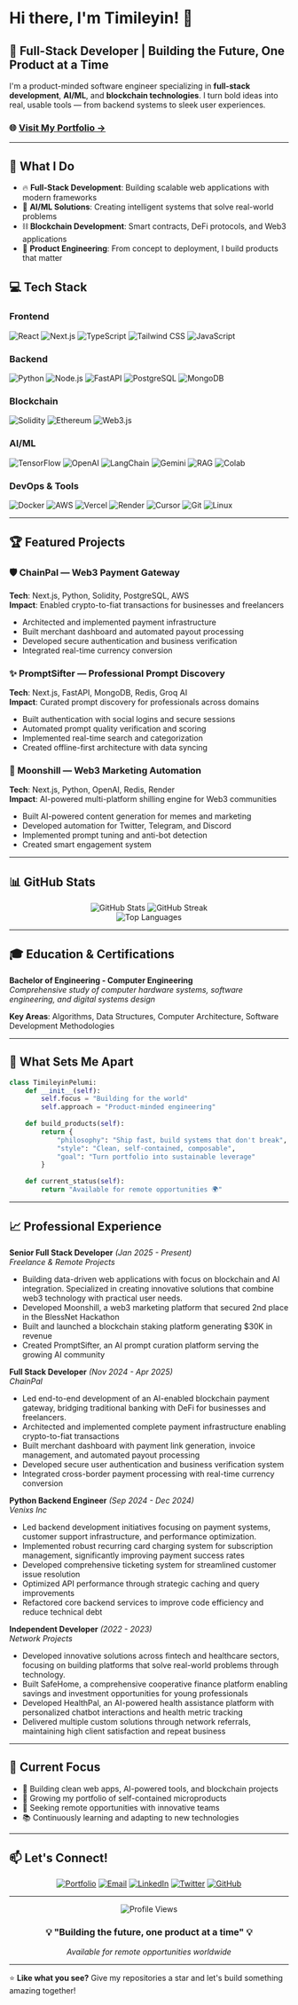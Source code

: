 # Hi there, I'm Timileyin! 👋

## 🚀 Full-Stack Developer | Building the Future, One Product at a Time

I'm a product-minded software engineer specializing in **full-stack development**, **AI/ML**, and **blockchain technologies**. I turn bold ideas into real, usable tools — from backend systems to sleek user experiences.

### 🌐 **[Visit My Portfolio →](https://builtbytim.dev)**

---

## 🎯 What I Do

- 🔥 **Full-Stack Development**: Building scalable web applications with modern frameworks
- 🤖 **AI/ML Solutions**: Creating intelligent systems that solve real-world problems  
- ⛓️ **Blockchain Development**: Smart contracts, DeFi protocols, and Web3 applications
- 📱 **Product Engineering**: From concept to deployment, I build products that matter

## 💻 Tech Stack

### Frontend
![React](https://img.shields.io/badge/React-20232A?style=for-the-badge&logo=react&logoColor=61DAFB)
![Next.js](https://img.shields.io/badge/Next.js-000000?style=for-the-badge&logo=nextdotjs&logoColor=white)
![TypeScript](https://img.shields.io/badge/TypeScript-007ACC?style=for-the-badge&logo=typescript&logoColor=white)
![Tailwind CSS](https://img.shields.io/badge/Tailwind_CSS-38B2AC?style=for-the-badge&logo=tailwind-css&logoColor=white)
![JavaScript](https://img.shields.io/badge/JavaScript-F7DF1E?style=for-the-badge&logo=javascript&logoColor=black)

### Backend
![Python](https://img.shields.io/badge/Python-3776AB?style=for-the-badge&logo=python&logoColor=white)
![Node.js](https://img.shields.io/badge/Node.js-43853D?style=for-the-badge&logo=nodedotjs&logoColor=white)
![FastAPI](https://img.shields.io/badge/FastAPI-005571?style=for-the-badge&logo=fastapi)
![PostgreSQL](https://img.shields.io/badge/PostgreSQL-316192?style=for-the-badge&logo=postgresql&logoColor=white)
![MongoDB](https://img.shields.io/badge/MongoDB-4EA94B?style=for-the-badge&logo=mongodb&logoColor=white)

### Blockchain
![Solidity](https://img.shields.io/badge/Solidity-363636?style=for-the-badge&logo=solidity&logoColor=white)
![Ethereum](https://img.shields.io/badge/Ethereum-3C3C3D?style=for-the-badge&logo=ethereum&logoColor=white)
![Web3.js](https://img.shields.io/badge/Web3.js-F16822?style=for-the-badge&logo=web3dotjs&logoColor=white)

### AI/ML
![TensorFlow](https://img.shields.io/badge/TensorFlow-FF6F00?style=for-the-badge&logo=tensorflow&logoColor=white)
![OpenAI](https://img.shields.io/badge/OpenAI-412991?style=for-the-badge&logo=openai&logoColor=white)
![LangChain](https://img.shields.io/badge/LangChain-000000?style=for-the-badge&logo=langchain&logoColor=white)
![Gemini](https://img.shields.io/badge/Gemini-4285F4?style=for-the-badge&logo=google&logoColor=white)
![RAG](https://img.shields.io/badge/RAG-FFB300?style=for-the-badge)
![Colab](https://img.shields.io/badge/Colab-F9AB00?style=for-the-badge&logo=googlecolab&logoColor=white)

### DevOps & Tools
![Docker](https://img.shields.io/badge/Docker-2496ED?style=for-the-badge&logo=docker&logoColor=white)
![AWS](https://img.shields.io/badge/AWS-232F3E?style=for-the-badge&logo=amazon-aws&logoColor=white)
![Vercel](https://img.shields.io/badge/Vercel-000000?style=for-the-badge&logo=vercel&logoColor=white)
![Render](https://img.shields.io/badge/Render-46E3B7?style=for-the-badge&logo=render&logoColor=white)
![Cursor](https://img.shields.io/badge/Cursor-6C47FF?style=for-the-badge)
![Git](https://img.shields.io/badge/Git-F05032?style=for-the-badge&logo=git&logoColor=white)
![Linux](https://img.shields.io/badge/Linux-FCC624?style=for-the-badge&logo=linux&logoColor=black)

---

## 🏆 Featured Projects

### 🛡️ ChainPal — Web3 Payment Gateway
**Tech**: Next.js, Python, Solidity, PostgreSQL, AWS  
**Impact**: Enabled crypto-to-fiat transactions for businesses and freelancers  
- Architected and implemented payment infrastructure
- Built merchant dashboard and automated payout processing
- Developed secure authentication and business verification
- Integrated real-time currency conversion

### ✨ PromptSifter — Professional Prompt Discovery
**Tech**: Next.js, FastAPI, MongoDB, Redis, Groq AI  
**Impact**: Curated prompt discovery for professionals across domains  
- Built authentication with social logins and secure sessions
- Automated prompt quality verification and scoring
- Implemented real-time search and categorization
- Created offline-first architecture with data syncing

### 🚀 Moonshill — Web3 Marketing Automation
**Tech**: Next.js, Python, OpenAI, Redis, Render  
**Impact**: AI-powered multi-platform shilling engine for Web3 communities  
- Built AI-powered content generation for memes and marketing
- Developed automation for Twitter, Telegram, and Discord
- Implemented prompt tuning and anti-bot detection
- Created smart engagement system

---

## 📊 GitHub Stats

<div align="center">
  <img src="https://github-readme-stats.vercel.app/api?username=builtbytim&show_icons=true&theme=radical&hide_border=true" alt="GitHub Stats" />
  <img src="https://github-readme-streak-stats.herokuapp.com/?user=builtbytim&theme=radical&hide_border=true" alt="GitHub Streak" />
</div>

<div align="center">
  <img src="https://github-readme-stats.vercel.app/api/top-langs/?username=builtbytim&layout=compact&theme=radical&hide_border=true" alt="Top Languages" />
</div>

---

## 🎓 Education & Certifications

**Bachelor of Engineering - Computer Engineering**  
*Comprehensive study of computer hardware systems, software engineering, and digital systems design*

**Key Areas**: Algorithms, Data Structures, Computer Architecture, Software Development Methodologies

---

## 🌟 What Sets Me Apart

```python
class TimileyinPelumi:
    def __init__(self):
        self.focus = "Building for the world"
        self.approach = "Product-minded engineering"
        
    def build_products(self):
        return {
            "philosophy": "Ship fast, build systems that don't break",
            "style": "Clean, self-contained, composable",
            "goal": "Turn portfolio into sustainable leverage"
        }
    
    def current_status(self):
        return "Available for remote opportunities 🌍"
```

---

## 📈 Professional Experience

**Senior Full Stack Developer** *(Jan 2025 - Present)*  
*Freelance & Remote Projects*
- Building data-driven web applications with focus on blockchain and AI integration. Specialized in creating innovative solutions that combine web3 technology with practical user needs.
- Developed Moonshill, a web3 marketing platform that secured 2nd place in the BlessNet Hackathon
- Built and launched a blockchain staking platform generating $30K in revenue
- Created PromptSifter, an AI prompt curation platform serving the growing AI community

**Full Stack Developer** *(Nov 2024 - Apr 2025)*  
*ChainPal*
- Led end-to-end development of an AI-enabled blockchain payment gateway, bridging traditional banking with DeFi for businesses and freelancers.
- Architected and implemented complete payment infrastructure enabling crypto-to-fiat transactions
- Built merchant dashboard with payment link generation, invoice management, and automated payout processing
- Developed secure user authentication and business verification system
- Integrated cross-border payment processing with real-time currency conversion

**Python Backend Engineer** *(Sep 2024 - Dec 2024)*  
*Venixs Inc*
- Led backend development initiatives focusing on payment systems, customer support infrastructure, and performance optimization.
- Implemented robust recurring card charging system for subscription management, significantly improving payment success rates
- Developed comprehensive ticketing system for streamlined customer issue resolution
- Optimized API performance through strategic caching and query improvements
- Refactored core backend services to improve code efficiency and reduce technical debt

**Independent Developer** *(2022 - 2023)*  
*Network Projects*
- Developed innovative solutions across fintech and healthcare sectors, focusing on building platforms that solve real-world problems through technology.
- Built SafeHome, a comprehensive cooperative finance platform enabling savings and investment opportunities for young professionals
- Developed HealthPal, an AI-powered health assistance platform with personalized chatbot interactions and health metric tracking
- Delivered multiple custom solutions through network referrals, maintaining high client satisfaction and repeat business

---

## 🎯 Current Focus

- 🔨 Building clean web apps, AI-powered tools, and blockchain projects
- 🌱 Growing my portfolio of self-contained microproducts
- 🤝 Seeking remote opportunities with innovative teams
- 📚 Continuously learning and adapting to new technologies

---

## 📫 Let's Connect!

<div align="center">

[![Portfolio](https://img.shields.io/badge/Portfolio-FF5722?style=for-the-badge&logo=google-chrome&logoColor=white)](https://builtbytim.dev)
[![Email](https://img.shields.io/badge/Email-D14836?style=for-the-badge&logo=gmail&logoColor=white)](mailto:hey@builtbytim.dev)
[![LinkedIn](https://img.shields.io/badge/LinkedIn-0077B5?style=for-the-badge&logo=linkedin&logoColor=white)](https://linkedin.com/in/timileyin-pelumi)
[![Twitter](https://img.shields.io/badge/Twitter-1DA1F2?style=for-the-badge&logo=twitter&logoColor=white)](https://twitter.com/builtbytim)
[![GitHub](https://img.shields.io/badge/GitHub-100000?style=for-the-badge&logo=github&logoColor=white)](https://github.com/builtbytim)

</div>

---

<div align="center">
  <img src="https://komarev.com/ghpvc/?username=builtbytim&color=blueviolet&style=for-the-badge" alt="Profile Views" />
</div>

<div align="center">
  <h3>💡 "Building the future, one product at a time" 💡</h3>
  <p><em>Available for remote opportunities worldwide</em></p>
</div>

---

⭐ **Like what you see?** Give my repositories a star and let's build something amazing together!
